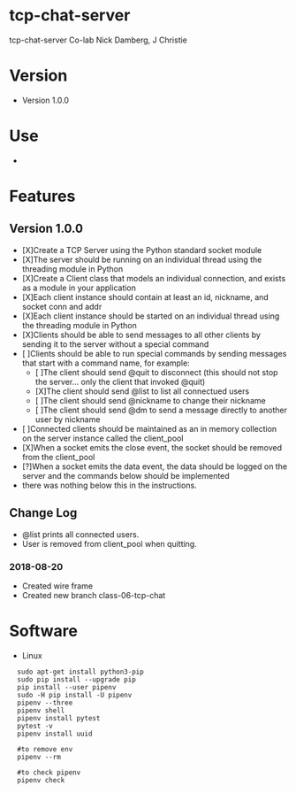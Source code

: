 # tcp-chat-server
tcp-chat-server
Co-lab Nick Damberg, J Christie

# Version
- Version 1.0.0

# Use
- 

# Features
## Version 1.0.0
- [X]Create a TCP Server using the Python standard socket module
- [X]The server should be running on an individual thread using the threading module in Python
- [X]Create a Client class that models an individual connection, and exists as a module in your application
- [X]Each client instance should contain at least an id, nickname, and socket conn and addr
- [X]Each client instance should be started on an individual thread using the threading module in Python
- [X]Clients should be able to send messages to all other clients by sending it to the server without a special command
- [ ]Clients should be able to run special commands by sending messages that start with a command name, for example:
  - [ ]The client should send @quit to disconnect (this should not stop the server… only the client that invoked @quit)
  - [X]The client should send @list to list all connectued users
  - [ ]The client should send @nickname <new-name> to change their nickname
  - [ ]The client should send @dm <to-username> <message> to send a message directly to another user by nickname
- [ ]Connected clients should be maintained as an in memory collection on the server instance called the client_pool
- [X]When a socket emits the close event, the socket should be removed from the client_pool
- [?]When a socket emits the data event, the data should be logged on the server and the commands below should be implemented
 - there was nothing below this in the instructions.

## Change Log
- @list prints all connected users.
- User is removed from client_pool when quitting.

### 2018-08-20
- Created wire frame
- Created new branch class-06-tcp-chat



# Software
- Linux
```
  sudo apt-get install python3-pip
  sudo pip install --upgrade pip
  pip install --user pipenv
  sudo -H pip install -U pipenv
  pipenv --three
  pipenv shell
  pipenv install pytest
  pytest -v
  pipenv install uuid

  #to remove env
  pipenv --rm

  #to check pipenv
  pipenv check
```